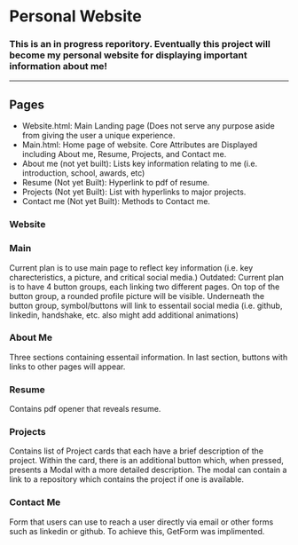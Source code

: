 # Personal Website



### This is an in progress reporitory. Eventually this project will become my personal website for displaying important information about me!
 --- 
 
## Pages
- Website.html: Main Landing page (Does not serve any purpose aside from giving the user a unique experience.
- Main.html: Home page of website. Core Attributes are Displayed including About me, Resume, Projects, and Contact me.
- About me (not yet built): Lists key information relating to me (i.e. introduction, school, awards, etc)
- Resume (Not yet Built): Hyperlink to pdf of resume.
- Projects (Not yet Built): List with hyperlinks to major projects.
- Contact me (Not yet Built): Methods to Contact me.

### Website


### Main
Current plan is to use main page to reflect key information (i.e. key charecteristics, a picture, and critical social media.)
Outdated: Current plan is to have 4 button groups, each linking two different pages. On top of the button group, a rounded profile picture will be visible. Underneath the button group, symbol/buttons will link to essentail social media (i.e. github, linkedin, handshake, etc. also might add additional animations)

### About Me
Three sections containing essentail information. In last section, buttons with links to other pages will appear. 

### Resume
Contains pdf opener that reveals resume. 

### Projects 
Contains list of Project cards that each have a brief description of the project. Within the card, there is an additional button which, when pressed, presents a Modal with a more detailed description. The modal can contain a link to a repository which contains the project if one is available. 

### Contact Me
Form that users can use to reach a user directly via email or other forms such as linkedin or github. To achieve this, GetForm was implimented. 
